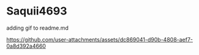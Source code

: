 # Saquii4693
adding gif to readme.md



https://github.com/user-attachments/assets/dc869041-d90b-4808-aef7-0a8d392a4660


